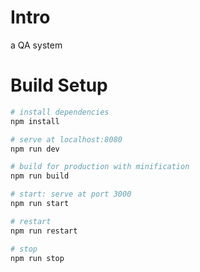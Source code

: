 # Intro
a QA system

# Build Setup
``` bash
# install dependencies
npm install

# serve at localhost:8080
npm run dev

# build for production with minification
npm run build

# start: serve at port 3000
npm run start

# restart
npm run restart

# stop
npm run stop
```
